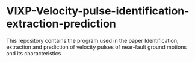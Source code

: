 # VIXP-Velocity-pulse-identification-extraction-prediction
This repository contains the program used in the paper Identification, extraction and prediction of velocity pulses of near-fault ground motions and its characteristics
